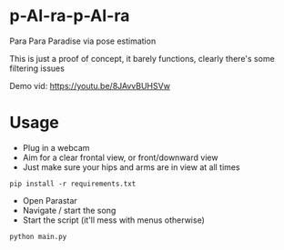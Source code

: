 # p-AI-ra-p-AI-ra
Para Para Paradise via pose estimation

This is just a proof of concept, it barely functions, clearly there's some filtering issues

Demo vid: https://youtu.be/8JAvvBUHSVw

# Usage

* Plug in a webcam
* Aim for a clear frontal view, or front/downward view
* Just make sure your hips and arms are in view at all times

```
pip install -r requirements.txt
```

* Open Parastar
* Navigate / start the song
* Start the script (it'll mess with menus otherwise)

```
python main.py
```


